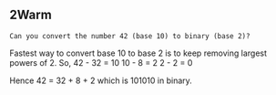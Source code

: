 ## 2Warm

```
Can you convert the number 42 (base 10) to binary (base 2)? 
```

Fastest way to convert base 10 to base 2 is to keep removing largest powers of 2.
So, 42 - 32 = 10
    10 - 8 = 2
    2 - 2 = 0

Hence 42 = 32 + 8 + 2 which is 101010 in binary.

